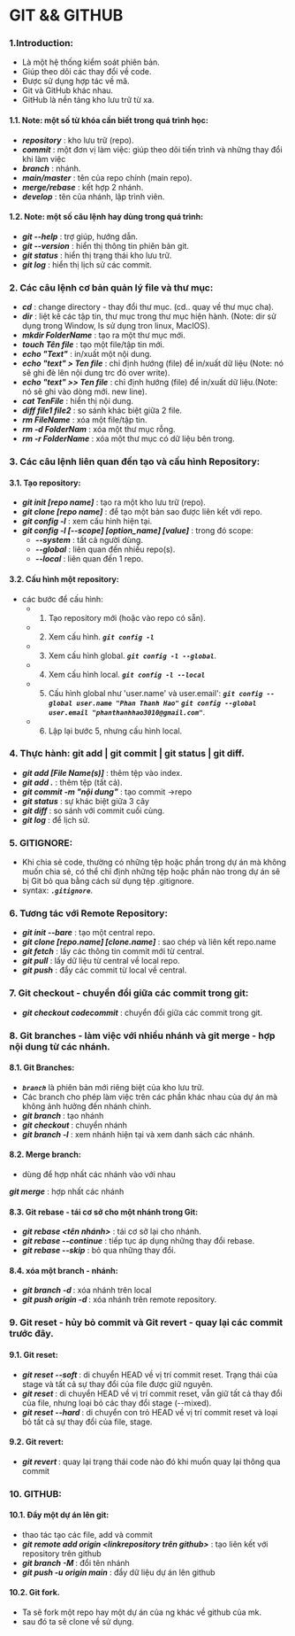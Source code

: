 # GIT && GITHUB

### 1.Introduction:

- Là một hệ thống kiểm soát phiên bản.
- Giúp theo dõi các thay đổi về code.
- Được sử dụng hợp tác về mã.
- Git và GitHub khác nhau.
- GitHub là nền tảng kho lưu trữ từ xa.

#### 1.1. Note: một số từ khóa cần biết trong quá trình học:

- **_repository_** : kho lưu trữ (repo).
- **_commit_** : một đơn vị làm việc: giúp theo dõi tiến trình và những thay đổi khi làm việc
- **_branch_** : nhánh.
- **_main/master_** : tên của repo chính (main repo).
- **_merge/rebase_** : kết hợp 2 nhánh.
- **_develop_** : tên của nhánh, lập trình viên.

#### 1.2. Note: một số câu lệnh hay dùng trong quá trình:

- **_git --help_** : trợ giúp, hướng dẫn.
- **_git --version_** : hiển thị thông tin phiên bản git.
- **_git status_** : hiển thị trạng thái kho lưu trữ.
- **_git log_** : hiển thị lịch sử các commit.

### 2. Các câu lệnh cơ bản quản lý file và thư mục:

- **_cd_** : change directory - thay đổi thư mục. (cd.. quay về thư mục cha).
- **_dir_** : liệt kê các tập tin, thư mục trong thư mục hiện hành. (Note: dir sử dụng trong Window, ls sử dụng tron linux, MacIOS).
- **_mkdir FolderName_** : tạo ra một thư mục mới.
- **_touch Tên file_** : tạo một file/tập tin mới.
- **_echo "Text"_** : in/xuất một nội dung.
- **_echo "text" > Ten file_** : chỉ định hướng (file) để in/xuất dữ liệu (Note: nó sẽ ghi đè lên nội dung trc đó over write).
- **_echo "text" >> Ten file_** : chỉ định hướng (file) để in/xuất dữ liệu.(Note: nó sẽ ghi vào dòng mới. new line).
- **_cat TenFile_** : hiển thị nội dung.
- **_diff file1 file2_** : so sánh khác biệt giữa 2 file.
- **_rm FileName_** : xóa một file/tập tin.
- **_rm -d FolderNam_** : xóa một thư mục rỗng.
- **_rm -r FolderName_** : xóa một thư mục có dữ liệu bên trong.

### 3. Các câu lệnh liên quan đến tạo và cấu hình Repository:

#### 3.1. Tạo repository:

- **_git init [repo name]_** : tạo ra một kho lưu trữ (repo).
- **_git clone [repo name]_** : để tạo một bản sao được liên kết với repo.
- **_git config -l_** : xem cấu hình hiện tại.
- **_git config -l [--scope] [option_name] [value]_** : trong đó scope:
  - **_--system_** : tất cả người dùng.
  - **_--global_** : liên quan đến nhiều repo(s).
  - **_--local_** : liên quan đến 1 repo.

#### 3.2. Cấu hình một repository:

- các bước để cấu hình:
  - 1. Tạo repository mới (hoặc vào repo có sẵn).
  - 2. Xem cấu hình. **_`git config -l`_**
  - 3. Xem cấu hình global. **_`git config -l --global`_**.
  - 4. Xem cấu hình local. **_`git config -l --local`_**
  - 5. Cấu hình global như 'user.name' và user.email':
       **_`git config --global user.name "Phan Thanh Hao"`_**
       **_`git config --global user.email "phanthanhhao3010@gmail.com"`_**.
  - 6. Lập lại bước 5, nhưng cấu hình local.

### 4. Thực hành: git add | git commit | git status | git diff.

- **_git add [File Name(s)]_** : thêm tệp vào index.
- **_git add ._** : thêm tệp (tất cả).
- **_git commit -m "nội dung"_** : tạo commit ->repo
- **_git status_** : sự khác biệt giữa 3 cây
- **_git diff_** : so sánh với commit cuối cùng.
- **_git log_** : để lịch sử.

### 5. GITIGNORE:

- Khi chia sẻ code, thường có những tệp hoặc phần trong dự án mà không muốn chia sẻ, có thể chỉ định những tệp hoặc phần nào trong dự án sẽ bị Git bỏ qua bằng cách sử dụng tệp .gitignore.
- syntax: **_`.gitignore`_**.

### 6. Tương tác với Remote Repository:

- **_git init --bare_** : tạo một central repo.
- **_git clone [repo.name] [clone.name]_** : sao chép và liên kết repo.name
- **_git fetch_** : lấy các thông tin commit mới từ central.
- **_git pull_** : lấy dữ liệu từ central về local repo.
- **_git push_** : đẩy các commit từ local về central.

### 7. Git checkout - chuyển đổi giữa các commit trong git:

- **_git checkout codecommit_** : chuyển đổi giữa các commit trong git.

### 8. Git branches - làm việc với nhiều nhánh và git merge - hợp nội dung từ các nhánh.

#### 8.1. Git Branches:

- **_`branch`_** là phiên bản mới riêng biệt của kho lưu trữ.
- Các branch cho phép làm việc trên các phần khác nhau của dự án mà không ảnh hưởng đến nhánh chính.
- **_git branch <branchname>_** : tạo nhánh
- **_git checkout <branchname>_** : chuyển nhánh
- **_git branch -l_** : xem nhánh hiện tại và xem danh sách các nhánh.

#### 8.2. Merge branch:

- dùng để hợp nhất các nhánh vào với nhau

**_git merge_** : hợp nhất các nhánh

#### 8.3. Git rebase - tái cơ sở cho một nhánh trong Git:

- **_git rebase <tên nhánh>_** : tái cơ sở lại cho nhánh.
- **_git rebase --continue_** : tiếp tục áp dụng những thay đổi rebase.
- **_git rebase --skip_** : bỏ qua những thay đổi.

#### 8.4. xóa một branch - nhánh:

- **_git branch -d <branchName>_** : xóa nhánh trên local
- **_git push origin -d <branchName>_** : xóa nhánh trên remote repository.

### 9. Git reset - hủy bỏ commit và Git revert - quay lại các commit trước đây.

#### 9.1. Git reset:

- **_git reset --soft <commit id>_** : di chuyển HEAD về vị trí commit reset. Trạng thái của stage và tất cả sự thay đổi của file được giữ nguyên.
- **_git reset <commit id>_** : di chuyển HEAD về vị trí commit reset, vẫn giữ tất cả thay đổi của file, nhưng loại bỏ các thay đổi stage (--mixed).
- **_git reset --hard <commit id>_** : di chuyển con trỏ HEAD về vị trí commit reset và loại bỏ tất cả sự thay đổi của file, stage.

#### 9.2. Git revert:

- **_git revert <commit id>_** : quay lại trạng thái code nào đó khi muốn quay lại thông qua commit

### 10. GITHUB:

#### 10.1. Đẩy một dự án lên git:

- thao tác tạo các file, add và commit
- **_git remote add origin <linkrepository trên github>_** : tạo liên kết với repository trên github
- **_git branch -M <branch name>_** : đổi tên nhánh
- **_git push -u origin main_** : đẩy dữ liệu dự án lên github

#### 10.2. Git fork.

- Ta sẽ fork một repo hay một dự án của ng khác về github của mk.
- sau đó ta sẽ clone về sử dụng.
